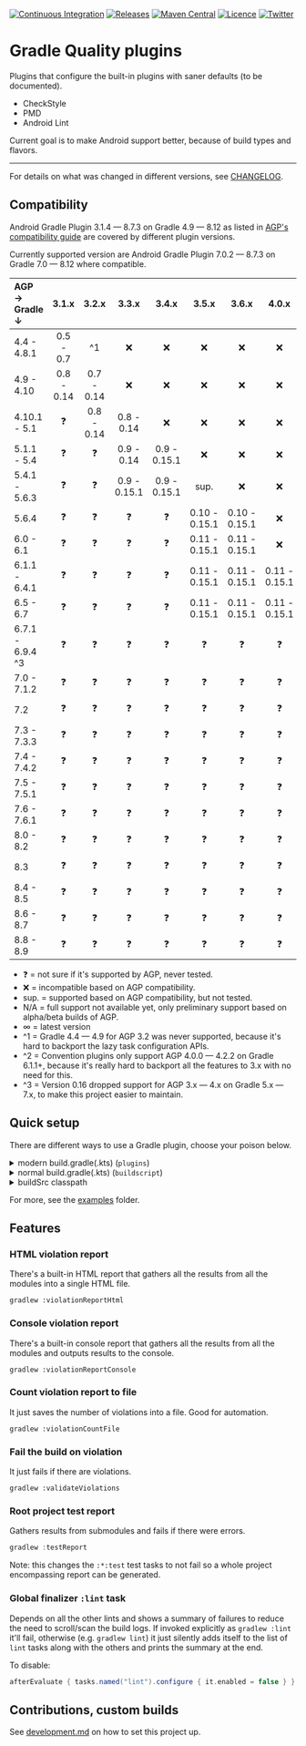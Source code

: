 [![Continuous Integration](https://github.com/TWiStErRob/net.twisterrob.gradle/actions/workflows/CI.yml/badge.svg)](https://github.com/TWiStErRob/net.twisterrob.gradle/actions/workflows/CI.yml)
[![Releases](https://img.shields.io/github/v/release/twisterrob/net.twisterrob.gradle)](
https://github.com/TWiStErRob/net.twisterrob.gradle/releases)
[![Maven Central](https://img.shields.io/maven-central/v/net.twisterrob.gradle/twister-quality)](
https://search.maven.org/search?q=g:net.twisterrob.gradle)
[![Licence](https://img.shields.io/github/license/twisterrob/net.twisterrob.gradle)](
https://github.com/TWiStErRob/net.twisterrob.gradle/blob/main/LICENCE)
[![Twitter](https://img.shields.io/twitter/follow/twisterrob?style=social)](
https://twitter.com/twisterrob)

# Gradle Quality plugins

Plugins that configure the built-in plugins with saner defaults (to be documented).
 * CheckStyle
 * PMD
 * Android Lint

Current goal is to make Android support better, because of build types and flavors.

---

For details on what was changed in different versions, see [CHANGELOG](CHANGELOG.md).

## Compatibility

Android Gradle Plugin 3.1.4 — 8.7.3 on Gradle 4.9 — 8.12 as listed in
[AGP's compatibility guide](https://developer.android.com/studio/releases/gradle-plugin#updating-gradle)
are covered by different plugin versions.

Currently supported version are Android Gradle Plugin 7.0.2 — 8.7.3 on Gradle 7.0 — 8.12 where compatible.

| AGP →<br/>Gradle ↓ |   3.1.x    |   3.2.x    |    3.3.x     |    3.4.x     |     3.5.x     |     3.6.x     |     4.0.x     |     4.1.x     |   4.2.x ^3    |  7.0.x   |  7.1.x   |  7.2.x   |  7.3.x   |  7.4.x   |  8.0.x   |  8.1.x   |  8.2.x   |  8.3.x   |  8.4.x   |
|:-------------------|:----------:|:----------:|:------------:|:------------:|:-------------:|:-------------:|:-------------:|:-------------:|:-------------:|:--------:|:--------:|:--------:|:--------:|:--------:|:--------:|:--------:|:--------:|:--------:|:--------:|
| 4.4 - 4.8.1        | 0.5 - 0.7  |     ^1     |      ❌       |      ❌       |       ❌       |       ❌       |       ❌       |       ❌       |       ❌       |    ❌     |    ❌     |    ❌     |    ❌     |    ❌     |    ❌     |    ❌     |    ❌     |    ❌     |    ❌     |
| 4.9 - 4.10         | 0.8 - 0.14 | 0.7 - 0.14 |      ❌       |      ❌       |       ❌       |       ❌       |       ❌       |       ❌       |       ❌       |    ❌     |    ❌     |    ❌     |    ❌     |    ❌     |    ❌     |    ❌     |    ❌     |    ❌     |    ❌     |
| 4.10.1 - 5.1       |     ❓      | 0.8 - 0.14 |  0.8 - 0.14  |      ❌       |       ❌       |       ❌       |       ❌       |       ❌       |       ❌       |    ❌     |    ❌     |    ❌     |    ❌     |    ❌     |    ❌     |    ❌     |    ❌     |    ❌     |    ❌     |
| 5.1.1 - 5.4        |     ❓      |     ❓      |  0.9 - 0.14  | 0.9 - 0.15.1 |       ❌       |       ❌       |       ❌       |       ❌       |       ❌       |    ❌     |    ❌     |    ❌     |    ❌     |    ❌     |    ❌     |    ❌     |    ❌     |    ❌     |    ❌     |
| 5.4.1 - 5.6.3      |     ❓      |     ❓      | 0.9 - 0.15.1 | 0.9 - 0.15.1 |     sup.      |       ❌       |       ❌       |       ❌       |       ❌       |    ❌     |    ❌     |    ❌     |    ❌     |    ❌     |    ❌     |    ❌     |    ❌     |    ❌     |    ❌     |
| 5.6.4              |     ❓      |     ❓      |      ❓       |      ❓       | 0.10 - 0.15.1 | 0.10 - 0.15.1 |       ❌       |       ❌       |       ❌       |    ❌     |    ❌     |    ❌     |    ❌     |    ❌     |    ❌     |    ❌     |    ❌     |    ❌     |    ❌     |
| 6.0 - 6.1          |     ❓      |     ❓      |      ❓       |      ❓       | 0.11 - 0.15.1 | 0.11 - 0.15.1 |       ❌       |       ❌       |       ❌       |    ❌     |    ❌     |    ❌     |    ❌     |    ❌     |    ❌     |    ❌     |    ❌     |    ❌     |    ❌     |
| 6.1.1 - 6.4.1      |     ❓      |     ❓      |      ❓       |      ❓       | 0.11 - 0.15.1 | 0.11 - 0.15.1 | 0.11 - 0.15.1 |       ❌       |       ❌       |    ❌     |    ❌     |    ❌     |    ❌     |    ❌     |    ❌     |    ❌     |    ❌     |    ❌     |    ❌     |
| 6.5 - 6.7          |     ❓      |     ❓      |      ❓       |      ❓       | 0.11 - 0.15.1 | 0.11 - 0.15.1 | 0.11 - 0.15.1 | 0.11 - 0.15.1 |       ❌       |    ❌     |    ❌     |    ❌     |    ❌     |    ❌     |    ❌     |    ❌     |    ❌     |    ❌     |    ❌     |
| 6.7.1 - 6.9.4 ^3   |     ❓      |     ❓      |      ❓       |      ❓       |       ❓       |       ❓       |       ❓       | 0.11 - 0.15.1 | 0.11 - 0.15.1 |    ❌     |    ❌     |    ❌     |    ❌     |    ❌     |    ❌     |    ❌     |    ❌     |    ❌     |    ❌     |
| 7.0 - 7.1.2        |     ❓      |     ❓      |      ❓       |      ❓       |       ❓       |       ❓       |       ❓       |       ❓       | 0.13 - 0.15.1 | 0.13 - ∞ |    ❌     |    ❌     |    ❌     |    ❌     |    ❌     |    ❌     |    ❌     |    ❌     |    ❌     |
| 7.2                |     ❓      |     ❓      |      ❓       |      ❓       |       ❓       |       ❓       |       ❓       |       ❓       | 0.13 - 0.15.1 | 0.13 - ∞ | 0.14 - ∞ |    ❌     |    ❌     |    ❌     |    ❌     |    ❌     |    ❌     |    ❌     |    ❌     |
| 7.3 - 7.3.3        |     ❓      |     ❓      |      ❓       |      ❓       |       ❓       |       ❓       |       ❓       |       ❓       | 0.13 - 0.15.1 | 0.13 - ∞ | 0.14 - ∞ | 0.14 - ∞ |    ❌     |    ❌     |    ❌     |    ❌     |    ❌     |    ❌     |    ❌     |
| 7.4 - 7.4.2        |     ❓      |     ❓      |      ❓       |      ❓       |       ❓       |       ❓       |       ❓       |       ❓       | 0.14 - 0.15.1 | 0.14 - ∞ | 0.14 - ∞ | 0.14 - ∞ | 0.15 - ∞ |    ❌     |    ❌     |    ❌     |    ❌     |    ❌     |    ❌     |
| 7.5 - 7.5.1        |     ❓      |     ❓      |      ❓       |      ❓       |       ❓       |       ❓       |       ❓       |       ❓       | 0.14 - 0.15.1 | 0.14 - ∞ | 0.14 - ∞ | 0.14 - ∞ | 0.15 - ∞ | 0.15 - ∞ |    ❌     |    ❌     |    ❌     |    ❌     |    ❌     |
| 7.6 - 7.6.1        |     ❓      |     ❓      |      ❓       |      ❓       |       ❓       |       ❓       |       ❓       |       ❓       | 0.14 - 0.15.1 | 0.14 - ∞ | 0.14 - ∞ | 0.14 - ∞ | 0.15 - ∞ | 0.15 - ∞ |    ❌     |    ❌     |    ❌     |    ❌     |    ❌     |
| 8.0 - 8.2          |     ❓      |     ❓      |      ❓       |      ❓       |       ❓       |       ❓       |       ❓       |       ❓       |       ❓       |    ❓     |    ❓     |    ❓     |    ❓     | 0.15 - ∞ | 0.16 - ∞ | 0.16 - ∞ |    ❌     |    ❌     |    ❌     |
| 8.3                |     ❓      |     ❓      |      ❓       |      ❓       |       ❓       |       ❓       |       ❓       |       ❓       |       ❓       |    ❓     |    ❓     |    ❓     |    ❓     | 0.17 - ∞ | 0.17 - ∞ | 0.17 - ∞ | 0.17 - ∞ |    ❌     |    ❌     |
| 8.4 - 8.5          |     ❓      |     ❓      |      ❓       |      ❓       |       ❓       |       ❓       |       ❓       |       ❓       |       ❓       |    ❓     |    ❓     |    ❓     |    ❓     | 0.17 - ∞ | 0.17 - ∞ | 0.17 - ∞ | 0.17 - ∞ | 0.17 - ∞ |    ❌     |
| 8.6 - 8.7          |     ❓      |     ❓      |      ❓       |      ❓       |       ❓       |       ❓       |       ❓       |       ❓       |       ❓       |    ❓     |    ❓     |    ❓     |    ❓     | 0.17 - ∞ | 0.17 - ∞ | 0.17 - ∞ | 0.17 - ∞ | 0.17 - ∞ | 0.17 - ∞ |
| 8.8 - 8.9          |     ❓      |     ❓      |      ❓       |      ❓       |       ❓       |       ❓       |       ❓       |       ❓       |       ❓       |    ❓     |    ❓     |    ❓     |    ❓     | 0.18 - ∞ | 0.18 - ∞ | 0.18 - ∞ | 0.18 - ∞ | 0.18 - ∞ | 0.18 - ∞ |

 * ❓ = not sure if it's supported by AGP, never tested.
 * ❌ = incompatible based on AGP compatibility.
 * sup. = supported based on AGP compatibility, but not tested.
 * N/A = full support not available yet, only preliminary support based on alpha/beta builds of AGP.
 * ∞ = latest version
 * ^1 = Gradle 4.4 — 4.9 for AGP 3.2 was never supported, because it's hard to backport the lazy task configuration APIs.
 * ^2 = Convention plugins only support AGP 4.0.0 — 4.2.2 on Gradle 6.1.1+, because it's really hard to backport all the features to 3.x with no need for this.
 * ^3 = Version 0.16 dropped support for AGP 3.x — 4.x on Gradle 5.x — 7.x, to make this project easier to maintain.

## Quick setup
There are different ways to use a Gradle plugin, choose your poison below.
<details>
	<summary>modern build.gradle(.kts) (<code>plugins</code>)</summary>

```gradle
plugins {
	id("net.twisterrob.gradle.plugin.quality") version "x.y"
}
```
</details>

<details>
	<summary>normal build.gradle(.kts) (<code>buildscript</code>)</summary>

```gradle
buildscript {
	repositories {
		mavenCentral()
	}
	dependencies {
		classpath("net.twisterrob.gradle:twister-quality:x.y")
	}
}
// Kotlin
apply(plugin = "net.twisterrob.gradle.plugin.quality")
// Groovy
apply plugin: "net.twisterrob.gradle.plugin.quality"
```

</details>

<details>
	<summary>buildSrc classpath</summary>

#### `buildSrc/build.gradle(.kts)`

```gradle
repositories {
	mavenCentral()
}
dependencies {
	implementation("net.twisterrob.gradle:twister-quality:x.y")
}
```

#### `build.gradle(.kts)`

```gradle
// Kotlin
apply(plugin = "net.twisterrob.gradle.plugin.quality")
// Groovy
apply plugin: "net.twisterrob.gradle.plugin.quality"
```

</details>

For more, see the [examples](docs/examples) folder.

## Features

### HTML violation report

There's a built-in HTML report that gathers all the results from all the modules into a single HTML file.

```shell
gradlew :violationReportHtml
```

### Console violation report

There's a built-in console report that gathers all the results from all the modules and outputs results to the console.

```shell
gradlew :violationReportConsole
```

### Count violation report to file

It just saves the number of violations into a file. Good for automation.

```shell
gradlew :violationCountFile
```

### Fail the build on violation

It just fails if there are violations.

```shell
gradlew :validateViolations
```

### Root project test report

Gathers results from submodules and fails if there were errors.

```groovy
gradlew :testReport
```

Note: this changes the `:*:test` test tasks to not fail so a whole project encompassing report can be generated.

### Global finalizer `:lint` task
Depends on all the other lints and shows a summary of failures to reduce the need to scroll/scan the build logs.
If invoked explicitly as `gradlew :lint` it'll fail, otherwise (e.g. `gradlew lint`) it just silently adds itself to the list of `lint` tasks along with the others and prints the summary at the end.

To disable:

```gradle
afterEvaluate { tasks.named("lint").configure { it.enabled = false } }
```

## Contributions, custom builds

See [development.md](docs/development.md) on how to set this project up.
